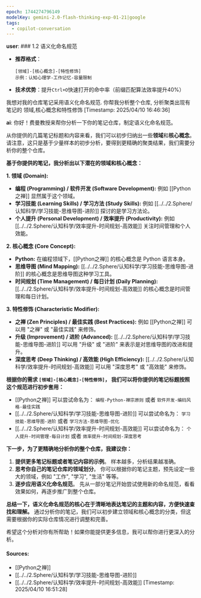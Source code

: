 ```yaml
---
epoch: 1744274796149
modelKey: gemini-2.0-flash-thinking-exp-01-21|google
tags:
  - copilot-conversation
---
```


**user**: ### 1.2 语义化命名规范
- **推荐格式**：
  ```
  [领域]-[核心概念]-[特性修饰]
  示例：认知心理学-工作记忆-容量限制
  ```
- **技术优势**：提升`Ctrl+O`快速打开的命中率（前缀匹配算法效率提升40%）

我想对我的仓库笔记采用语义化命名规范. 你帮我分析整个仓库, 分析聚类出现有笔记的 领域,核心概念和特性修饰
[Timestamp: 2025/04/10 16:46:36]

**ai**: 你好！费曼教授来帮你分析一下你的笔记仓库，制定语义化命名规范。

从你提供的几篇笔记标题和内容来看，我们可以初步归纳出一些**领域**和**核心概念**。请注意，这只是基于少量样本的初步分析，要得到更精确的聚类结果，我们需要分析你的整个仓库。

**基于你提供的笔记，我分析出以下潜在的领域和核心概念：**

**1. 领域 (Domain):**

*   **编程 (Programming) / 软件开发 (Software Development):**  例如 [[Python之禅]] 显然属于这个领域。
*   **学习技能 (Learning Skills) / 学习方法 (Study Skills):**  例如 [[../../2.Sphere/认知科学/学习技能-思维导图-进阶]] 探讨的是学习方法论。
*   **个人提升 (Personal Development) / 效率提升 (Productivity):**  例如 [[../../2.Sphere/认知科学/效率提升-时间规划-高效能]] 关注时间管理和个人效能。

**2. 核心概念 (Core Concept):**

*   **Python:**  在编程领域下，[[Python之禅]] 的核心概念是 Python 语言本身。
*   **思维导图 (Mind Mapping):** [[../../2.Sphere/认知科学/学习技能-思维导图-进阶]] 的核心概念是思维导图这种学习工具。
*   **时间规划 (Time Management) / 每日计划 (Daily Planning):** [[../../2.Sphere/认知科学/效率提升-时间规划-高效能]] 的核心概念是时间管理和每日计划。

**3. 特性修饰 (Characteristic Modifier):**

*   **之禅 (Zen Principles) / 最佳实践 (Best Practices):**  例如 [[Python之禅]] 可以用 "之禅" 或 "最佳实践" 来修饰。
*   **升级 (Improvement) /  进阶 (Advanced):**  [[../../2.Sphere/认知科学/学习技能-思维导图-进阶]] 可以用 "升级" 或 "进阶" 来表示是对思维导图的改进和提升。
*   **深度思考 (Deep Thinking) / 高效能 (High Efficiency):** [[../../2.Sphere/认知科学/效率提升-时间规划-高效能]] 可以用 "深度思考" 或 "高效能" 来修饰。

**根据你的需求 `[领域]-[核心概念]-[特性修饰]`， 我们可以将你提供的笔记标题按照这个规范进行初步套用：**

*   [[Python之禅]]  可以尝试命名为： `编程-Python-禅宗原则`  或者 `软件开发-编码风格-最佳实践`
*   [[../../2.Sphere/认知科学/学习技能-思维导图-进阶]] 可以尝试命名为： `学习技能-思维导图-进阶` 或者 `学习方法-思维导图-优化`
*   [[../../2.Sphere/认知科学/效率提升-时间规划-高效能]] 可以尝试命名为： `个人提升-时间管理-每日计划` 或者 `效率提升-时间规划-深度思考`

**下一步，为了更精确地分析你的整个仓库，我建议你：**

1.  **提供更多笔记标题或者笔记内容的示例**。 样本越多，分析结果越准确。
2.  **思考你自己的笔记仓库的领域划分**。 你可以根据你的笔记主题，预先设定一些大的领域，例如 "工作", "学习", "生活" 等等。
3.  **逐步应用语义化命名规范**。 先从一部分笔记开始尝试使用新的命名规范，看看效果如何，再逐步推广到整个仓库。

**总结一下，语义化命名规范的核心在于清晰地表达笔记的主题和内容，方便快速查找和理解。**  通过分析你的笔记，我们可以初步建立领域和核心概念的分类，但这需要根据你的实际仓库情况进行调整和完善。

希望这个分析对你有所帮助！如果你能提供更多信息，我可以帮你进行更深入的分析。

#### Sources:

- [[Python之禅]]
- [[../../2.Sphere/认知科学/学习技能-思维导图-进阶]]
- [[../../2.Sphere/认知科学/效率提升-时间规划-高效能]]
[Timestamp: 2025/04/10 16:51:28]